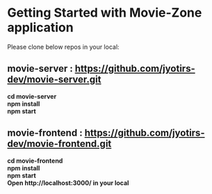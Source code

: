 # Getting Started with Movie-Zone application

Please clone below repos in your local:

## movie-server : https://github.com/jyotirs-dev/movie-server.git

**cd movie-server**\
**npm install**\
**npm start**

## movie-frontend : https://github.com/jyotirs-dev/movie-frontend.git
**cd movie-frontend**\
**npm install**\
**npm start**\
**Open http://localhost:3000/ in your local**
